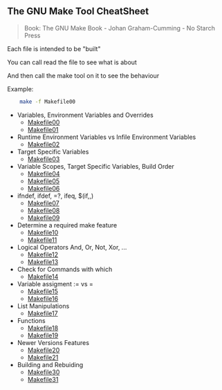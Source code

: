 ## The GNU Make Tool CheatSheet
> Book: The GNU Make Book - Johan Graham-Cumming - No Starch Press

Each file is intended to be "built"  
  
You can call read the file to see what is about  
  
And then call the make tool on it to see the behaviour  

Example:
```bash
    make -f Makefile00
```


- Variables, Environment Variables and Overrides
	- [Makefile00](https://github.com/sumxtx/gnuMakeCheatSheet/blob/main/Makefile00)
	- [Makefile01](https://github.com/sumxtx/gnuMakeCheatSheet/blob/main/Makefile01)
- Runtime Environment Variables vs Infile Environment Variables
	- [Makefile02](https://github.com/sumxtx/gnuMakeCheatSheet/blob/main/Makefile02)
- Target Specific Variables
	- [Makefile03](https://github.com/sumxtx/gnuMakeCheatSheet/blob/main/Makefile03)
- Variable Scopes, Target Specific Variables, Build Order
	- [Makefile04](https://github.com/sumxtx/gnuMakeCheatSheet/blob/main/Makefile04)
	- [Makefile05](https://github.com/sumxtx/gnuMakeCheatSheet/blob/main/Makefile05)
	- [Makefile06](https://github.com/sumxtx/gnuMakeCheatSheet/blob/main/Makefile06)
- ifndef, ifdef, =?, ifeq, $(if,,)
	- [Makefile07](https://github.com/sumxtx/gnuMakeCheatSheet/blob/main/Makefile07)
	- [Makefile08](https://github.com/sumxtx/gnuMakeCheatSheet/blob/main/Makefile08)
	- [Makefile09](https://github.com/sumxtx/gnuMakeCheatSheet/blob/main/Makefile09)
- Determine a required make feature
    - [Makefile10](https://github.com/sumxtx/gnuMakeCheatSheet/blob/main/Makefile10)
    - [Makefile11](https://github.com/sumxtx/gnuMakeCheatSheet/blob/main/Makefile11)
- Logical Operators And, Or, Not, Xor, ...
    - [Makefile12](https://github.com/sumxtx/gnuMakeCheatSheet/blob/main/Makefile12)
    - [Makefile13](https://github.com/sumxtx/gnuMakeCheatSheet/blob/main/Makefile13)
- Check for Commands with which
    - [Makefile14](https://github.com/sumxtx/gnuMakeCheatSheet/blob/main/Makefile14)
- Variable assigment := vs =
    - [Makefile15](https://github.com/sumxtx/gnuMakeCheatSheet/blob/main/Makefile15)
    - [Makefile16](https://github.com/sumxtx/gnuMakeCheatSheet/blob/main/Makefile16)
- List Manipulations
    - [Makefile17](https://github.com/sumxtx/gnuMakeCheatSheet/blob/main/Makefile17)
- Functions
    - [Makefile18](https://github.com/sumxtx/gnuMakeCheatSheet/blob/main/Makefile18)
    - [Makefile19](https://github.com/sumxtx/gnuMakeCheatSheet/blob/main/Makefile19)
- Newer Versions Features
    - [Makefile20](https://github.com/sumxtx/gnuMakeCheatSheet/blob/main/Makefile20)
    - [Makefile21](https://github.com/sumxtx/gnuMakeCheatSheet/blob/main/Makefile21)
- Building and Rebuiding
    - [Makefile30](https://github.com/sumxtx/gnuMakeCheatSheet/blob/main/Makefile30)
    - [Makefile31](https://github.com/sumxtx/gnuMakeCheatSheet/blob/main/Makefile31)
    
